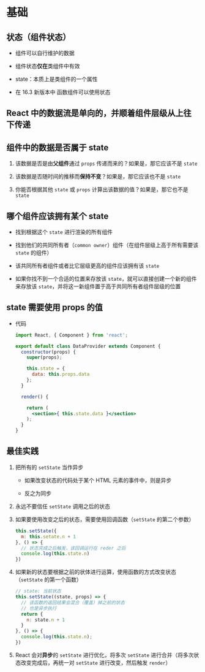 # 基础

## 状态（组件状态）

- 组件可以自行维护的数据

- 组件状态**仅在**类组件中有效

- state：本质上是类组件的一个属性

- 在 16.3 新版本中 函数组件可以使用状态

## React 中的数据流是单向的，并顺着组件层级从上往下传递

## 组件中的数据是否属于 state

1. 该数据是否是由**父组件**通过 `props` 传递而来的？如果是，那它应该不是 `state`

2. 该数据是否随时间的推移而**保持不变**？如果是，那它应该也不是 `state`

3. 你能否根据其他 `state` 或 `props` 计算出该数据的值？如果是，那它也不是 `state`

## 哪个组件应该拥有某个 state

- 找到根据这个 `state` 进行渲染的所有组件

- 找到他们的共同所有者（`common owner`）组件（在组件层级上高于所有需要该 `state` 的组件）

- 该共同所有者组件或者比它层级更高的组件应该拥有该 `state`

- 如果你找不到一个合适的位置来存放该 `state`，就可以直接创建一个新的组件来存放该 `state`，并将这一新组件置于高于共同所有者组件层级的位置

## state 需要使用 props 的值

- 代码

    ```jsx
    import React, { Component } from 'react';

    export default class DataProvider extends Component {
      constructor(props) {
        super(props);

        this.state = {
          data: this.props.data
        };
      }

      render() {

        return (
          <section>{ this.state.data }</section>
        );
      }
    }
    ```

## 最佳实践

1. 把所有的 `setState` 当作异步

      - 如果改变状态的代码处于某个 HTML 元素的事件中，则是异步

      - 反之为同步

2. 永远不要信任 `setState` 调用之后的状态

3. 如果要使用改变之后的状态，需要使用回调函数（`setState` 的第二个参数）

    ```js
    this.setState({
      m: this.setate.n + 1
    }, () => {
      // 状态完成之后触发，该回调运行在 reder 之后
      console.log(this.state.n)
    })
    ```

4. 如果新的状态要根据之前的状体进行运算，使用函数的方式改变状态（`setState` 的第一个函数）

    ```js
    // state: 当前状态
    this.setState((state, props) => {
      // 该函数的返回结果会混合（覆盖）掉之前的状态
      // 也是异步执行
      return {
        n: state.n + 1
      }
    }, () => {
      console.log(this.state.n);
    })
    ```

5. React 会对**异步**的 `setState` 进行优化，将多次 `setState` 进行合并（将多次状态改变完成后，再统一对 `setState` 进行改变，然后触发 `render`）
